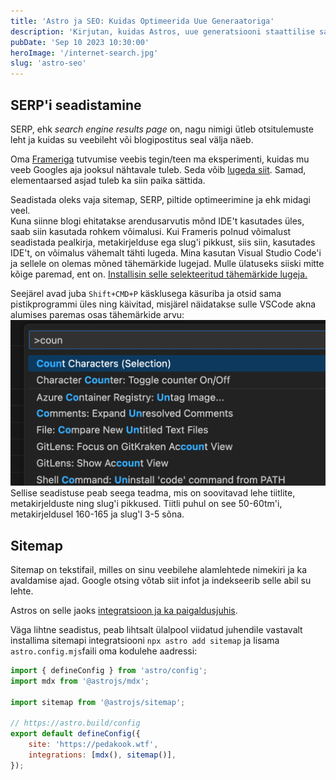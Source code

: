 ```yaml
---
title: 'Astro ja SEO: Kuidas Optimeerida Uue Generaatoriga'
description: 'Kirjutan, kuidas Astros, uue generatsiooni staattilise saidi generaatoriga, veebilehti optimeerida SEO jaoks. Otsin nippe ja soovitusi SEO edendamiseks Astroga.'
pubDate: 'Sep 10 2023 10:30:00'
heroImage: '/internet-search.jpg'
slug: 'astro-seo'
---
```


## SERP'i seadistamine
SERP, ehk *search engine results page* on, nagu nimigi ütleb otsitulemuste leht ja kuidas su veebileht või blogipostitus seal välja näeb.

Oma [Frameriga](https://www.framer.com/) tutvumise veebis tegin/teen ma eksperimenti, kuidas mu veeb Googles aja jooksul nähtavale tuleb. Seda võib [lugeda siit](https://vilejakell.studio/esimene-seo-viga). Samad, elementaarsed asjad tuleb ka siin paika sättida.

Seadistada oleks vaja sitemap, SERP, piltide optimeerimine ja ehk midagi veel.  
Kuna siinne blogi ehitatakse arendusarvutis mõnd IDE't kasutades üles, saab siin kasutada rohkem võimalusi. Kui Frameris polnud võimalust seadistada pealkirja, metakirjelduse ega slug'i pikkust, siis siin, kasutades IDE't, on võimalus vähemalt tähti lugeda. Mina kasutan Visual Studio Code'i ja sellele on olemas mõned tähemärkide lugejad. Mulle ülatuseks siiski mitte kõige paremad, ent on. [Installisin selle selekteeritud tähemärkide lugeja.](https://marketplace.visualstudio.com/items?itemName=mousetraps.selected-character-count)

Seejärel avad juba `Shift+CMD+P` käsklusega käsuriba ja otsid sama pistikprogrammi üles ning käivitad, misjärel näidatakse sulle VSCode akna alumises paremas osas tähemärkide arvu:
![Pistikprogrammi käivitamine Visual Studio Code's](../../../public/counter.jpg)
Sellise seadistuse peab seega teadma, mis on soovitavad lehe tiitlite, metakirjelduste ning slug'i pikkused. Tiitli puhul on see 50-60tm'i, metakirjeldusel 160-165 ja slug'l 3-5 sõna.

## Sitemap
Sitemap on tekstifail, milles on sinu veebilehe alamlehtede nimekiri ja ka avaldamise ajad. Google otsing võtab siit infot ja indekseerib selle abil su lehte.

Astros on selle jaoks [integratsioon ja ka paigaldusjuhis](https://docs.astro.build/en/guides/integrations-guide/sitemap/).

Väga lihtne seadistus, peab lihtsalt ülalpool viidatud juhendile vastavalt installima sitemapi integratsiooni `npx astro add sitemap` ja lisama `astro.config.mjs`faili oma kodulehe aadressi:
```js
import { defineConfig } from 'astro/config';
import mdx from '@astrojs/mdx';

import sitemap from '@astrojs/sitemap';

// https://astro.build/config
export default defineConfig({
	site: 'https://pedakook.wtf',
	integrations: [mdx(), sitemap()],
});
```
